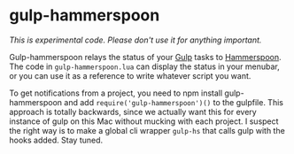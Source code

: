 # gulp-hammerspoon

_This is experimental code. Please don't use it for anything important._

Gulp-hammerspoon relays the status of your [Gulp](http://gulpjs.com) tasks to [Hammerspoon](http://www.hammerspoon.org). The code in `gulp-hammerspoon.lua` can display the status in your menubar, or you can use it as a reference to write whatever script you want.

To get notifications from a project, you need to npm install gulp-hammerspoon and add `require('gulp-hammerspoon')()` to the gulpfile. This approach is totally backwards, since we actually want this for every instance of gulp on this Mac without mucking with each project. I suspect the right way is to make a global cli wrapper `gulp-hs` that calls gulp with the hooks added. Stay tuned.